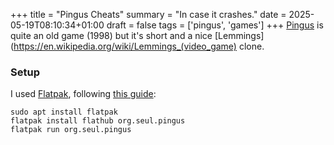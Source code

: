 +++
title = "Pingus Cheats"
summary = "In case it crashes."
date = 2025-05-19T08:10:34+01:00
draft = false
tags = ['pingus', 'games']
+++
[Pingus](https://pingus.seul.org/) is quite an old game (1998) but it's short and a nice [Lemmings](https://en.wikipedia.org/wiki/Lemmings_(video_game) clone.

### Setup

I used [Flatpak](https://flatpak.org/), following [this guide](https://www.clearlinux.org/node/30116.html):
```
sudo apt install flatpak
flatpak install flathub org.seul.pingus
flatpak run org.seul.pingus
```

